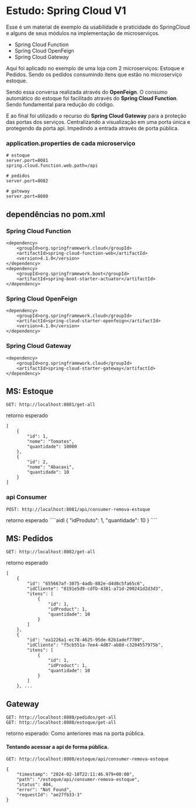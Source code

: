 # Estudo: Spring Cloud V1

Esse é um material de exemplo da usabilidade e praticidade do SpringCloud e alguns de seus módulos na implementação de microserviços.

* Spring Cloud Function
* Spring Cloud OpenFeign
* Spring Cloud Gateway

Aqui foi aplicado no exemplo de uma loja com 2 microserviços: Estoque e Pedidos.
Sendo os pedidos consumindo itens que estão no microserviço estoque.
<p>
Sendo essa conversa realizada através do <b>OpenFeign</b>.
O consumo automático do estoque foi facilitado através do <b>Spring Cloud Function</b>. Sendo fundamental para redução do código.
<p>
E ao final foi utilizado o recurso do <b>Spring Cloud Gateway</b> para a proteção das portas dos serviços. 
Centralizando a visualização em uma porta única e protegendo da porta api. Impedindo a entrada através de porta pública.

### application.properties de cada microserviço
````
# estoque
server.port=8081
spring.cloud.function.web.path=/api

# pedidos
server.port=8082

# gateway
server.port=8080
````
## dependências no pom.xml
### Spring Cloud Function
````
<dependency>
	<groupId>org.springframework.cloud</groupId>
	<artifactId>spring-cloud-function-web</artifactId>
	<version>4.1.0</version>
</dependency>
<dependency>
	<groupId>org.springframework.boot</groupId>
	<artifactId>spring-boot-starter-actuator</artifactId>
</dependency>
````
### Spring Cloud OpenFeign
````
<dependency>
	<groupId>org.springframework.cloud</groupId>
	<artifactId>spring-cloud-starter-openfeign</artifactId>
	<version>4.1.0</version>
</dependency>
````
### Spring Cloud Gateway
````
<dependency>
	<groupId>org.springframework.cloud</groupId>
	<artifactId>spring-cloud-starter-gateway</artifactId>
</dependency>
````

## MS: Estoque
``GET: http://localhost:8081/get-all``
<p> retorno esperado

````
[
    {
        "id": 1,
        "nome": "Tomates",
        "quantidade": 10000
    },
    {
        "id": 2,
        "nome": "Abacaxi",
        "quantidade": 10
    }
]
````

### api Consumer
``POST: http://localhost:8081/api/consumer-remova-estoque``
<P> retorno esperado
````aidl
{
    "idProduto": 1,
    "quantidade": 10
}
````

## MS: Pedidos
``GET: http://localhost:8082/get-all``
<p> retorno esperado

````
[
    {
        "id": "655667af-3075-4adb-882e-d4d8c5fa65c6",
        "idCliente": "8191e5d9-cdfb-4381-a71d-200241d2d3d3",
        "itens": [
            {
                "id": 1,
                "idProduct": 1,
                "quantidade": 10
            }
        ]
    },
    {
        "id": "ea1226a1-ec78-4625-95de-62b1adef7709",
        "idCliente": "f5cb551a-7ee4-4d87-ab8d-c3204557975b",
        "itens": [
            {
                "id": 1,
                "idProduct": 1,
                "quantidade": 10
            }
        ]
    }, ...
````

## Gateway
``GET: http://localhost:8080/pedidos/get-all``
<br/>
``GET: http://localhost:8080/estoque/get-all``
<p> retorno esperado: Como anteriores mas na porta pública.

#### Tentando acessar a api de forma pública.
``GET: http://localhost:8080/estoque/api/consumer-remova-estoque``

````
{
    "timestamp": "2024-02-10T22:11:46.979+00:00",
    "path": "/estoque/api/consumer-remova-estoque",
    "status": 404,
    "error": "Not Found",
    "requestId": "ae27fb33-3"
}
````
